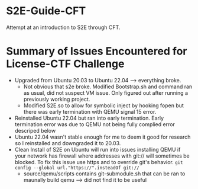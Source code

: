 # S2E-Guide-CFT
Attempt at an introduction to S2E through CFT.  

# Summary of Issues Encountered for License-CTF Challenge
 - Upgraded from Ubuntu 20.03 to Ubuntu 22.04 --> everything broke.
   - Not obvious that s2e broke. Modified Bootstrap.sh and command ran as usual, did not suspect VM issue. Only figured out after running a previously working project.
   - Modified S2E.so to allow for symbolic inject by hooking fopen but there was early termination with QEMU signal 15 error.
 - Reinstalled Ubuntu 22.04 but ran into early termination. Early termination error was due to QEMU not being fully complied error descriped below
 - Ubuntu 22.04 wasn't stable enough for me to deem it good for research so I reinstalled and downgraded it to 20.03.
 - Clean Install of S2E on Ubuntu will run into issues installing QEMU if your network has firewall where addresses with git:// will sometimes be blocked. To fix this issue use https and to override git's behavior. `git config --global url."https://".insteadOf git://`
   - source/qemu/scripts contains git-submodule.sh that can be ran to maunally build qemu --> did not find it to be useful
 
 
